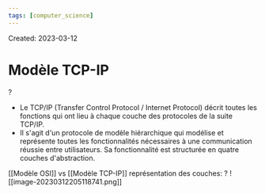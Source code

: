 ```yaml
---
tags: [computer_science] 
---
```

Created: 2023-03-12

# Modèle TCP-IP
?
- Le TCP/IP (Transfer Control Protocol / Internet Protocol) décrit toutes les fonctions qui ont lieu à chaque couche des protocoles de la suite TCP/IP.
- Il s'agit d'un protocole de modèle hiérarchique qui modélise et représente toutes les fonctionnalités nécessaires à une communication réussie entre utilisateurs. Sa fonctionnalité est structurée en quatre couches d'abstraction.
<!--SR:!2024-03-27,84,210-->

[[Modèle OSI]] vs [[Modèle TCP-IP]] représentation des couches:
?
![[image-20230312205118741.png]]
<!--SR:!2024-02-06,10,150-->

